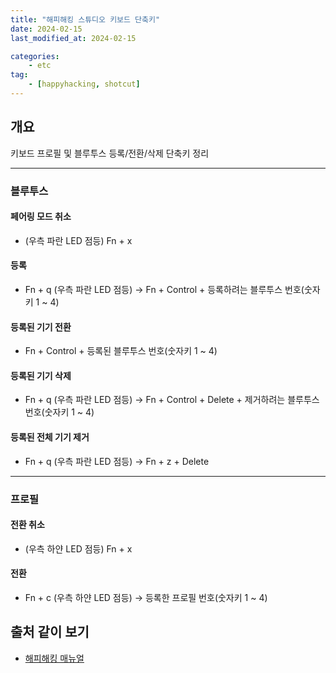 ```yaml
---
title: "해피해킹 스튜디오 키보드 단축키"
date: 2024-02-15
last_modified_at: 2024-02-15

categories:
    - etc
tag:
    - [happyhacking, shotcut]
---
```

## 개요
키보드 프로필 및 블루투스 등록/전환/삭제 단축키 정리
***

### 블루투스
#### 페어링 모드 취소
- (우측 파란 LED 점등) Fn + x
#### 등록 
- Fn + q (우측 파란 LED 점등) -> Fn + Control + 등록하려는 블루투스 번호(숫자키 1 ~ 4) 
#### 등록된 기기 전환
- Fn + Control + 등록된 블루투스 번호(숫자키 1 ~ 4)
#### 등록된 기기 삭제
- Fn + q (우측 파란 LED 점등) -> Fn + Control + Delete + 제거하려는 블루투스 번호(숫자키 1 ~ 4)
#### 등록된 전체 기기 제거
- Fn + q (우측 파란 LED 점등) -> Fn + z + Delete
***

### 프로필
#### 전환 취소
- (우측 하얀 LED 점등) Fn + x
#### 전환
- Fn + c (우측 하얀 LED 점등) -> 등록한 프로필 번호(숫자키 1 ~ 4)


## 출처 같이 보기
- <a href="https://happyhackingkb.com/manual/studio/ug-us/en/ug/topic/index.html">해피해킹 매뉴얼</a>
